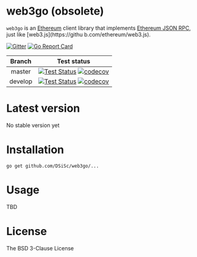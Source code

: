 # web3go (obsolete)
`web3go` is an [Ethereum](https://github.com/ethereum/go-ethereum) client library that implements [Ethereum JSON RPC](https://github.com/ethereum/wiki/wiki/JSON-RPC), just like [web3.js](https://githu
b.com/ethereum/web3.js).

[![Gitter](https://badges.gitter.im/DSiSc/web3go.svg)](https://gitter.im/DSiSc/web3go?utm_source=badge&utm_medium=badge&utm_campaign=pr-badge) [![Go Report Card](https://goreportcard.com/badge/github.com/DSiSc/web3go)](https://goreportcard.com/report/github.com/DSiSc/web3go)

| Branch  | Test status | 
|:-------:|:-----------:|
| master  | [![Test Status](https://travis-ci.org/DSiSc/web3go.svg?branch=master)](https://travis-ci.org/DSiSc/web3go) [![codecov](https://codecov.io/gh/DSiSc/web3go/branch/master/graph/badge.svg)](https://codecov.io/gh/DSiSc/web3go/branch/master) |
| develop | [![Test Status](https://travis-ci.org/DSiSc/web3go.svg?branch=develop)](https://travis-ci.org/DSiSc/web3go/) [![codecov](https://codecov.io/gh/DSiSc/web3go/branch/develop/graph/badge.svg)](https://codecov.io/gh/DSiSc/web3go/branch/develop) |

# Latest version
No stable version yet
 
# Installation
```shell
go get github.com/DSiSc/web3go/...
```

# Usage
TBD
 
# License
The BSD 3-Clause License

